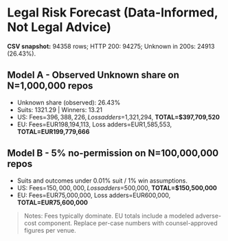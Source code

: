 ﻿# Legal Risk Forecast (Data-Informed, Not Legal Advice)

**CSV snapshot:** 94358 rows; HTTP 200: 94275; Unknown in 200s: 24913 (26.43%).

## Model A - Observed Unknown share on N=1,000,000 repos
- Unknown share (observed): 26.43%
- Suits: 1321.29 | Winners: 13.21
- US: Fees=$396,388,226, Loss adders=$1,321,294, **TOTAL=$397,709,520**
- EU: Fees=EUR198,194,113, Loss adders=EUR1,585,553, **TOTAL=EUR199,779,666**

## Model B - 5% no-permission on N=100,000,000 repos
- Suits and outcomes under 0.01% suit / 1% win assumptions.
- US: Fees=$150,000,000, Loss adders=$500,000, **TOTAL=$150,500,000**
- EU: Fees=EUR75,000,000, Loss adders=EUR600,000, **TOTAL=EUR75,600,000**

> Notes: Fees typically dominate. EU totals include a modeled adverse-cost component. Replace per-case numbers with counsel-approved figures per venue.
